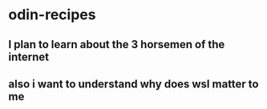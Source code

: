# odin-recipes
## I plan to learn about the 3 horsemen of the internet
## also i want to understand why does wsl matter to me 